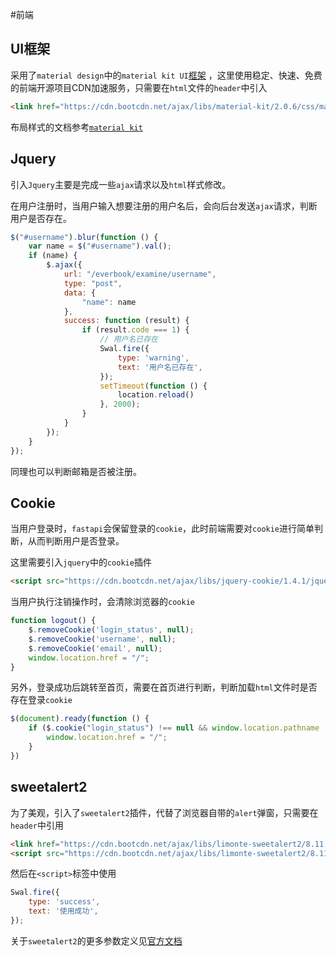 #前端

## UI框架
采用了`material design`中的`material kit UI`[框架](https://www.bootcdn.cn/material-kit/) ，这里使用稳定、快速、免费的前端开源项目CDN加速服务，只需要在`html`文件的`header`中引入
```html
<link href="https://cdn.bootcdn.net/ajax/libs/material-kit/2.0.6/css/material-kit.min.css" rel="stylesheet">
```
布局样式的文档参考[`material kit`](https://demos.creative-tim.com/material-kit/docs/2.0/getting-started/introduction.html)

## Jquery
引入`Jquery`主要是完成一些`ajax`请求以及`html`样式修改。

在用户注册时，当用户输入想要注册的用户名后，会向后台发送`ajax`请求，判断用户是否存在。
```javascript
$("#username").blur(function () {
    var name = $("#username").val();
    if (name) {
        $.ajax({
            url: "/everbook/examine/username",
            type: "post",
            data: {
                "name": name
            },
            success: function (result) {
                if (result.code === 1) {
                    // 用户名已存在
                    Swal.fire({
                        type: 'warning',
                        text: '用户名已存在',
                    });
                    setTimeout(function () {
                        location.reload()
                    }, 2000);
                }
            }
        });
    }
});
```
同理也可以判断邮箱是否被注册。

## Cookie
当用户登录时，`fastapi`会保留登录的`cookie`，此时前端需要对`cookie`进行简单判断，从而判断用户是否登录。

这里需要引入`jquery`中的`cookie`插件
```html
<script src="https://cdn.bootcdn.net/ajax/libs/jquery-cookie/1.4.1/jquery.cookie.min.js"></script>
```
当用户执行注销操作时，会清除浏览器的`cookie`
```javascript
function logout() {
    $.removeCookie('login_status', null);
    $.removeCookie('username', null);
    $.removeCookie('email', null);
    window.location.href = "/";
}
```
另外，登录成功后跳转至首页，需要在首页进行判断，判断加载`html`文件时是否存在登录`cookie`
```javascript
$(document).ready(function () {
    if ($.cookie("login_status") !== null && window.location.pathname !== "/") {
        window.location.href = "/";
    }
})
```

## sweetalert2
为了美观，引入了`sweetalert2`插件，代替了浏览器自带的`alert`弹窗，只需要在`header`中引用
```html
<link href="https://cdn.bootcdn.net/ajax/libs/limonte-sweetalert2/8.11.8/sweetalert2.min.css" rel="stylesheet">
<script src="https://cdn.bootcdn.net/ajax/libs/limonte-sweetalert2/8.11.8/sweetalert2.min.js"></script>
```
然后在`<script>`标签中使用
```javascript
Swal.fire({
    type: 'success',
    text: '使用成功',
});
```
关于`sweetalert2`的更多参数定义见[官方文档](https://sweetalert2.github.io/)